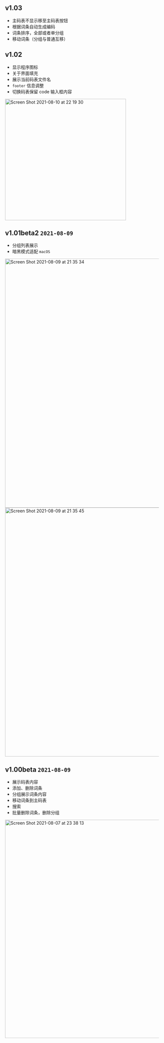 ## v1.03
- 主码表不显示移至主码表按钮
- 根据词条自动生成编码
- 词条排序，全部或者单分组
- 移动词条（分组与普通互移）

## v1.02
- 显示程序图标
- 关于界面填充
- 展示当前码表文件名
- `footer` 信息调整
- 切换码表保留 code 输入框内容

<img width="396" alt="Screen Shot 2021-08-10 at 22 19 30" src="https://user-images.githubusercontent.com/12215982/128883939-0a627819-47c4-4729-b5a3-65ce1b2536cf.png">


## v1.01beta2 `2021-08-09`
- 分组列表展示
- 暗黑模式适配 `macOS`

<img width="812" alt="Screen Shot 2021-08-09 at 21 35 34" src="https://user-images.githubusercontent.com/12215982/128715114-8e9f82ff-2bdb-4837-87ed-ecbf0ea7ee28.png">
<img width="812" alt="Screen Shot 2021-08-09 at 21 35 45" src="https://user-images.githubusercontent.com/12215982/128715098-8dc4c6d6-76f8-4428-9434-e3ac86ab2072.png">


## v1.00beta `2021-08-09`
- 展示码表内容
- 添加、删除词条
- 分组展示词条内容
- 移动词条到主码表
- 搜索
- 批量删除词条，删除分组

<img width="712" alt="Screen Shot 2021-08-07 at 23 38 13" src="https://user-images.githubusercontent.com/12215982/128605586-47399a2e-c036-4729-aeef-8c67281b45ba.png">

